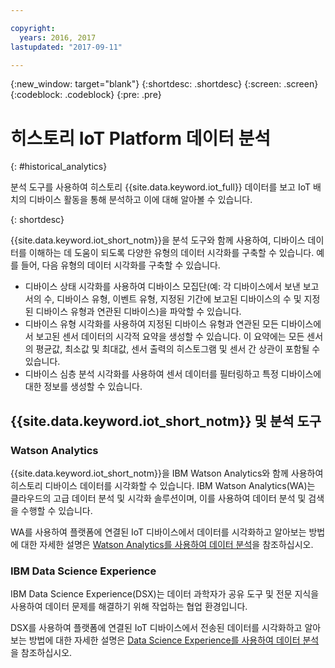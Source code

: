 ```yaml
---

copyright:
  years: 2016, 2017
lastupdated: "2017-09-11"

---
```


{:new_window: target="blank"}
{:shortdesc: .shortdesc}
{:screen: .screen}
{:codeblock: .codeblock}
{:pre: .pre}


# 히스토리 IoT Platform 데이터 분석
{: #historical_analytics}  

분석 도구를 사용하여 히스토리 {{site.data.keyword.iot_full}} 데이터를 보고 IoT 배치의 디바이스 활동을 통해 분석하고 이에 대해 알아볼 수 있습니다.

{: shortdesc}

{{site.data.keyword.iot_short_notm}}을 분석 도구와 함께 사용하여, 디바이스 데이터를 이해하는 데 도움이 되도록 다양한 유형의 데이터 시각화를 구축할 수 있습니다. 예를 들어, 다음 유형의 데이터 시각화를 구축할 수 있습니다.

 - 디바이스 상태 시각화를 사용하여 디바이스 모집단(예: 각 디바이스에서 보낸 보고서의 수, 디바이스 유형, 이벤트 유형, 지정된 기간에 보고된 디바이스의 수 및 지정된 디바이스 유형과 연관된 디바이스)을 파악할 수 있습니다.
 - 디바이스 유형 시각화를 사용하여 지정된 디바이스 유형과 연관된 모든 디바이스에서 보고된 센서 데이터의 시각적 요약을 생성할 수 있습니다. 이 요약에는 모든 센서의 평균값, 최소값 및 최대값, 센서 출력의 히스토그램 및 센서 간 상관이 포함될 수 있습니다.
 - 디바이스 심층 분석 시각화를 사용하여 센서 데이터를 필터링하고 특정 디바이스에 대한 정보를 생성할 수 있습니다.

## {{site.data.keyword.iot_short_notm}} 및 분석 도구

### Watson Analytics

{{site.data.keyword.iot_short_notm}}을 IBM Watson Analytics와 함께 사용하여 히스토리 디바이스 데이터를 시각화할 수 있습니다. IBM Watson Analytics(WA)는 클라우드의 고급 데이터 분석 및 시각화 솔루션이며, 이를 사용하여 데이터 분석 및 검색을 수행할 수 있습니다.
 
WA를 사용하여 플랫폼에 연결된 IoT 디바이스에서 데이터를 시각화하고 알아보는 방법에 대한 자세한 설명은 [Watson Analytics를 사용하여 데이터 분석](analyzing_with_WA.html)을 참조하십시오.
 
### IBM Data Science Experience

IBM Data Science Experience(DSX)는 데이터 과학자가 공유 도구 및 전문 지식을 사용하여 데이터 문제를 해결하기 위해 작업하는 협업 환경입니다. 

DSX를 사용하여 플랫폼에 연결된 IoT 디바이스에서 전송된 데이터를 시각화하고 알아보는 방법에 대한 자세한 설명은 [Data Science Experience를 사용하여 데이터 분석](analyzing_with_DSX.html)을 참조하십시오.

